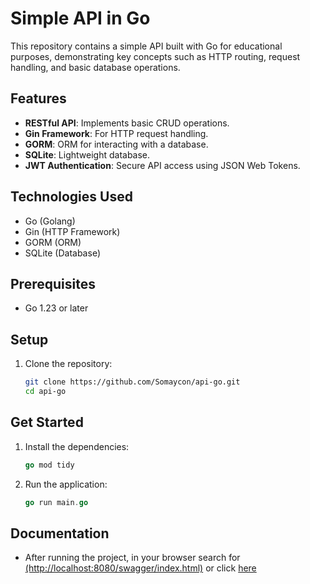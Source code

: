 # Simple API in Go

This repository contains a simple API built with Go for educational purposes, demonstrating key concepts such as HTTP routing, request handling, and basic database operations.

## Features

- **RESTful API**: Implements basic CRUD operations.
- **Gin Framework**: For HTTP request handling.
- **GORM**: ORM for interacting with a database.
- **SQLite**: Lightweight database.
- **JWT Authentication**: Secure API access using JSON Web Tokens.

## Technologies Used

- Go (Golang)
- Gin (HTTP Framework)
- GORM (ORM)
- SQLite (Database)

## Prerequisites

- Go 1.23 or later

## Setup

1. Clone the repository:
   ```bash
   git clone https://github.com/Somaycon/api-go.git
   cd api-go
## Get Started
1. Install the dependencies:
   ```go
   go mod tidy
2. Run the application:
   ```go
   go run main.go
   
## Documentation

- After running the project, in your browser search for [(http://localhost:8080/swagger/index.html)](http://localhost:8080/swagger/index.html) or click [here](http://localhost:8080/swagger/index.html)
